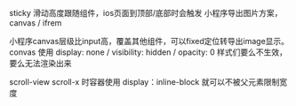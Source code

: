 

sticky 滑动高度跟随组件，ios页面到顶部/底部时会触发
小程序导出图片方案，canvas / ifrem  

小程序canvas层级比input高，覆盖其他组件，可以fixed定位转导出image显示。convas 使用 display: none / visibility: hidden / opacity: 0 样式们要么不生效，要么无法渲染出来

scroll-view scroll-x 时容器使用 display：inline-block 就可以不被父元素限制宽度
